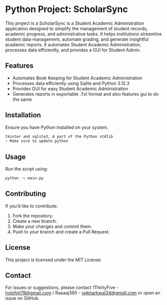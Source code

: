 # Python Project: ScholarSync

This project is a ScholarSync is a Student Academic Administration application designed to simplify the management of student records, academic progress, and administrative tasks. It helps institutions streamline student data management, automate grading, and generate insightful academic reports. It automates Student Academic Administration, processes data efficiently, and provides a GUI for Student Admin.

## Features
- Automates Book Keeping for Student Academic Administration
- Processes data efficiently using Sqlite and Python 3.12.3
- Provides GUI for easy Student Academic Administration
- Generates reports in exportable .Txt format and also features gui to do the same 

## Installation

Ensure you have Python installed on your system.

```sh
tkinter and sqlite3, A part of the Python stdlib
~ Make sure to update python
```

## Usage

Run the script using:

```sh
python -u main.py
```

## Contributing

If you’d like to contribute:
1. Fork the repository.
2. Create a new branch.
3. Make your changes and commit them.
4. Push to your branch and create a Pull Request.

## License

This project is licensed under the MIT License.

## Contact

For issues or suggestions, please contact 1ThirtyFive - holofoil79@gmail.com / Raaaaj360 - rajkharkwal34@gmail.com or open an issue on GitHub.

